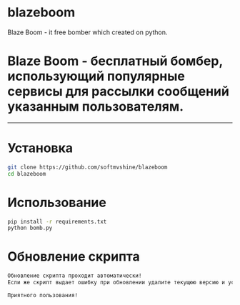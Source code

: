 # blazeboom
Blaze Boom - it free bomber which created on python.

# Blaze Boom - бесплатный бомбер, использующий популярные сервисы для рассылки сообщений указанным пользователям.
____

# Установка


```bash
git clone https://github.com/softmvshine/blazeboom
cd blazeboom
```

# Использование


```bash
pip install -r requirements.txt
python bomb.py
```

# Обновление скрипта


```bash
Обновление скрипта проходит автоматически!
Если же скрипт выдает ошибку при обновлении удалите текущюю версию и установите заного.

Приятного пользования!
```
